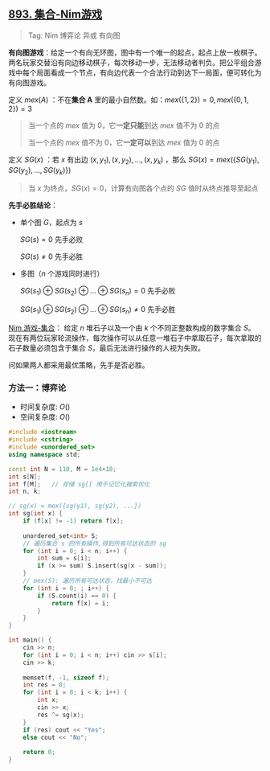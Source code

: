 ## [893. 集合-Nim游戏](https://www.acwing.com/problem/content/895/)

> Tag: Nim 博弈论 异或 有向图

**有向图游戏**：给定一个有向无环图，图中有一个唯一的起点，起点上放一枚棋子。两名玩家交替沿有向边移动棋子，每次移动一步，无法移动者判负。把公平组合游戏中每个局面看成一个节点，有向边代表一个合法行动到达下一局面，便可转化为有向图游戏。

定义 $mex(A)$ ：不在**集合 A** 里的最小自然数。如：$mex(\{1, 2\}) = 0, mex(\{0, 1, 2\}) = 3$

> 当一个点的 $mex$ 值为 $0$，它**一定只能**到达 $mex$ 值不为 $0$ 的点
> 
> 当一个点的 $mex$ 值不为 $0$，它**一定可以**到达 $mex$ 值为 $0$ 的点

定义 $SG (x)$ ：若 $x$ 有出边 $(x,y_1),(x,y_2), \ldots ,(x,y_k)$ ，那么 $SG (x) = mex( \{ SG (y_1),SG (y_2), \ldots ,SG (y_k) \})$

> 当 $x$ 为终点，$SG(x) = 0$，计算有向图各个点的 $SG$ 值时从终点推导至起点

**先手必胜结论**：

* 单个图 $G$，起点为 $s$

    $SG(s) = 0$ 先手必败
    
    $SG(s) \neq 0$ 先手必胜

* 多图（$n$ 个游戏同时进行）

    $SG(s_1) \oplus SG(s_2) \oplus \ldots \oplus SG(s_n) = 0$ 先手必败

    $SG(s_1) \oplus SG(s_2) \oplus \ldots \oplus SG(s_n) \neq 0$ 先手必胜

[Nim 游戏-集合](https://github.com/Alfly/DailyCompetitive/blob/master/AcWing/practice/893.md)：
给定 $n$ 堆石子以及一个由 $k$ 个不同正整数构成的数字集合 $S$。
现在有两位玩家轮流操作，每次操作可以从任意一堆石子中拿取石子，每次拿取的石子数量必须包含于集合 $S$，最后无法进行操作的人视为失败。

问如果两人都采用最优策略，先手是否必胜。

### 方法一：博弈论
* 时间复杂度: ${O()}$
* 空间复杂度: ${O()}$
```c++
#include <iostream>
#include <cstring>
#include <unordered_set>
using namespace std;

const int N = 110, M = 1e4+10;
int s[N];
int f[M];   // 存储 sg[] 用于记忆化搜索优化
int n, k;

// sg(x) = mex({sg(y1), sg(y2), ...})
int sg(int x) {
    if (f[x] != -1) return f[x];
    
    unordered_set<int> S;
    // 遍历集合 s 的所有操作,得到所有可达状态的 sg
    for (int i = 0; i < n; i++) {
        int sum = s[i];
        if (x >= sum) S.insert(sg(x - sum));
    }
    // mex(S): 遍历所有可达状态，找最小不可达
    for (int i = 0; ; i++) {
        if (S.count(i) == 0) {
            return f[x] = i;
        }
    }
}

int main() {
    cin >> n;
    for (int i = 0; i < n; i++) cin >> s[i];
    cin >> k;
    
    memset(f, -1, sizeof f);
    int res = 0;
    for (int i = 0; i < k; i++) {
        int x;
        cin >> x;
        res ^= sg(x);
    }
    if (res) cout << "Yes";
    else cout << "No";
    
    return 0;
}
```
